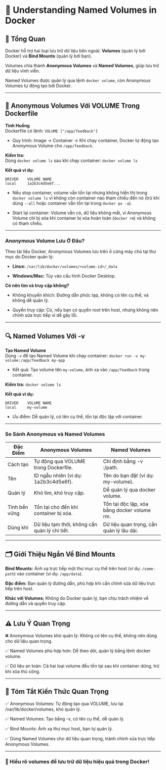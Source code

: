 # 📝 Understanding Named Volumes in Docker

## 📌 Tổng Quan

Docker hỗ trợ hai loại lưu trữ dữ liệu bên ngoài: **Volumes** (quản lý bởi Docker) và **Bind Mounts** (quản lý bởi bạn). 

Volumes chia thành **Anonymous Volumes** và **Named Volumes**, giúp lưu trữ dữ liệu vĩnh viễn. 

Named Volumes được quản lý qua lệnh `docker volume`, còn Anonymous Volumes tự động tạo bởi Docker.

---

## 🚀 Anonymous Volumes Với VOLUME Trong Dockerfile

**Tình Huống**  
Dockerfile có lệnh: `VOLUME ["/app/feedback"]`

- Quy trình: Image → Container → Khi chạy container, Docker tự động tạo Anonymous Volume cho `/app/feedback`.

**Kiểm tra:**  
Dùng `docker volume ls` sau khi chạy container: `docker volume ls`

**Kết quả ví dụ:**
```
DRIVER    VOLUME NAME
local     1a2b3c4d5e6f...
```

- Nếu stop container, volume vẫn tồn tại nhưng không hiển thị trong `docker volume ls` vì không còn container nào tham chiếu đến nó (trừ khi dùng `--all` hoặc container vẫn tồn tại trong `docker ps -a`).

- Start lại container: Volume vẫn có, dữ liệu không mất, vì Anonymous Volume chỉ bị xóa khi container bị xóa hoàn toàn (`docker rm`) và không có tham chiếu.

---

### Anonymous Volume Lưu Ở Đâu?

Theo tài liệu Docker, Anonymous Volumes lưu trên ổ cứng máy chủ tại thư mục do Docker quản lý:

- **Linux:** `/var/lib/docker/volumes/<volume-id>/_data`

- **Windows/Mac:** Tùy vào cấu hình Docker Desktop.

**Có nên tìm và truy cập không?**

- Không khuyến khích: Đường dẫn phức tạp, không có tên cụ thể, và không dễ quản lý.

- Quyền truy cập: Có, nếu bạn có quyền root trên host, nhưng không nên chỉnh sửa trực tiếp vì dễ gây lỗi.

---

## 🔍 Named Volumes Với -v

**Tạo Named Volume**  
Dùng `-v` để tạo Named Volume khi chạy container: `docker run -v my-volume:/app/feedback my-app`

- Kết quả: Tạo volume tên `my-volume`, ánh xạ vào `/app/feedback` trong container.

**Kiểm tra:** `docker volume ls`

**Kết quả ví dụ:**
```
DRIVER    VOLUME NAME
local     my-volume
```

- Ưu điểm: Dễ quản lý, có tên cụ thể, tồn tại độc lập với container.

---

### So Sánh Anonymous và Named Volumes

| Đặc Điểm    | Anonymous Volumes                        | Named Volumes                        |
|-------------|------------------------------------------|--------------------------------------|
| Cách tạo    | Tự động qua VOLUME trong Dockerfile.     | Chỉ định bằng -v <name>:/path.       |
| Tên         | ID ngẫu nhiên (ví dụ: 1a2b3c4d5e6f).     | Tên do bạn đặt (ví dụ: my-volume).   |
| Quản lý     | Khó tìm, khó truy cập.                   | Dễ quản lý qua docker volume.        |
| Tính bền vững| Tồn tại cho đến khi container bị xóa.   | Tồn tại độc lập, xóa bằng docker volume rm. |
| Dùng khi    | Dữ liệu tạm thời, không cần quản lý chi tiết. | Dữ liệu quan trọng, cần quản lý lâu dài. |

---

## 🗂️ Giới Thiệu Ngắn Về Bind Mounts

**Bind Mounts:** Ánh xạ trực tiếp một thư mục cụ thể trên host (ví dụ: `/some-path`) vào container (ví dụ: `/app/data`).  

**Đặc điểm:** Bạn quản lý đường dẫn, phù hợp khi cần chỉnh sửa dữ liệu trực tiếp trên host.  

**Khác với Volumes:** Không do Docker quản lý, bạn chịu trách nhiệm về đường dẫn và quyền truy cập.

---

## ⚠️ Lưu Ý Quan Trọng

❌ Anonymous Volumes khó quản lý: Không có tên cụ thể, không nên dùng cho dữ liệu quan trọng.

✅ Named Volumes phù hợp hơn: Dễ theo dõi, quản lý bằng lệnh docker volume.

✅ Dữ liệu an toàn: Cả hai loại volume đều tồn tại sau khi container dừng, trừ khi xóa thủ công.

---

## 📌 Tóm Tắt Kiến Thức Quan Trọng

✅ Anonymous Volumes: Tự động tạo qua VOLUME, lưu tại /var/lib/docker/volumes, khó quản lý.

✅ Named Volumes: Tạo bằng -v, có tên cụ thể, dễ quản lý.

✅ Bind Mounts: Ánh xạ thư mục host, bạn tự quản lý.

✅ Dùng Named Volumes cho dữ liệu quan trọng, tránh chỉnh sửa trực tiếp Anonymous Volumes.

---

### 🚀 Hiểu rõ volumes để lưu trữ dữ liệu hiệu quả trong Docker!